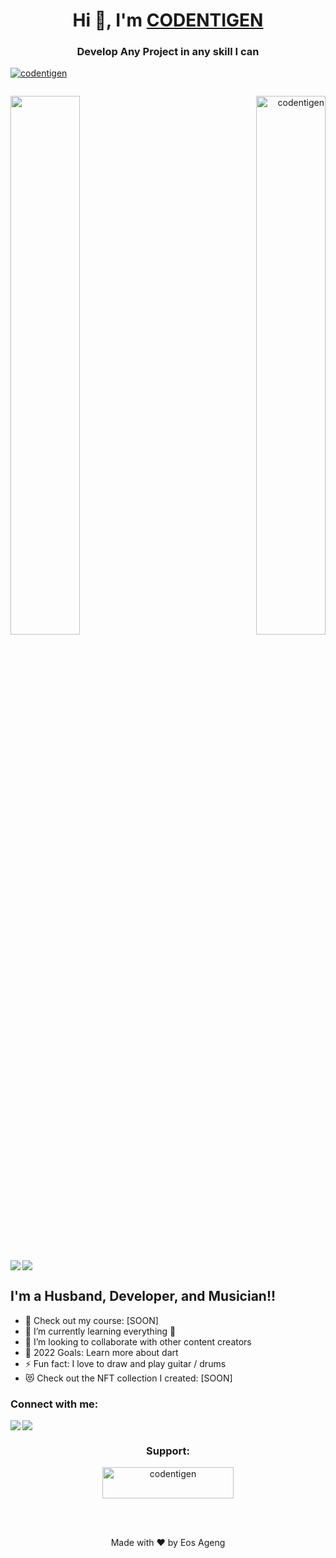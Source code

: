 
<h1 align="center">Hi 👋, I'm <a href="https://github.com/codentigen">CODENTIGEN</a></h1>
<h3 align="center">Develop Any Project in any skill I can</h3>

<p align="left"> <a href="https://github.com/codentigen"> <img src="https://komarev.com/ghpvc/?username=codentigen&label=Profile%20views&color=0e75b6&style=flat" alt="codentigen" /></a>

<p align="left"> <a href="https://twitter.com/" target="blank"><img src="https://img.shields.io/twitter/follow/?logo=twitter&style=for-the-badge" alt="" /></a> </p>

<img align="left" width="47%" src="https://github-readme-stats.vercel.app/api?username=codentigen&show_icons=true&theme=radical"/>

<p align="right"> <img width="47%" src="https://github-readme-streak-stats.herokuapp.com/?user=codentigen&" alt="codentigen" /></p>

##

<p> <a href="https://www.python.org/"> <img align="left" src="https://img.shields.io/badge/python-3670A0?style=for-the-badge&logo=python&logoColor=ffdd54"></a></p>
<p align="left"> <a href="https://dart.dev/"> <img src="https://img.shields.io/badge/dart-%230175C2.svg?style=for-the-badge&logo=dart&logoColor=white"/></a></p>



## I'm a Husband, Developer, and Musician!!

- 🔭 Check out my course: [SOON]
- 🌱 I’m currently learning everything 🤣
- 👯 I’m looking to collaborate with other content creators
- 🥅 2022 Goals: Learn more about dart
- ⚡ Fun fact: I love to draw and play guitar / drums
- 😻 Check out the NFT collection I created: [SOON]

### Connect with me:
 <p> <a href=""> <img align="left" src="https://img.shields.io/badge/Gmail-D14836?style=for-the-badge&logo=gmail&logoColor=white"</></a></p>
 <p align="left"> <a href=""> <img src="https://img.shields.io/badge/%3CServer%3E-%237289DA.svg?style=for-the-badge&logo=discord&logoColor=white"</></a></p>

<h3 align="center">Support:</h3>
<p align ="center" ><a href="https://saweria.co/codentigen"> <img src="https://cdn.buymeacoffee.com/buttons/v2/default-yellow.png" height="50" width="210" alt="codentigen" /></a></p><br><br>


<p align="center">Made with ❤️ by Eos Ageng</p>

<!---
codentigen/codentigen is a ✨ special ✨ repository because its `README.md` (this file) appears on your GitHub profile.
You can click the Preview link to take a look at your changes.
--->

